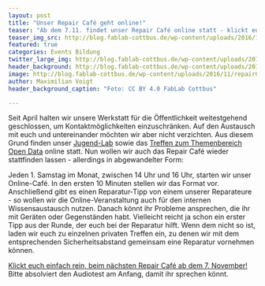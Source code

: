 ```yaml
---
layout: post
title: "Unser Repair Café geht online!"
teaser: "Ab dem 7.11. findet unser Repair Café online statt - klickt euch rein, lernt etwas über das Reparieren oder holt euch Hilfe bei euren Reparatur-Problemen!"
teaser_img_src: http://blog.fablab-cottbus.de/wp-content/uploads/2016/11/repairCafe_1.jpg
featured: true
categories: Events Bildung
twitter_large_img: http://blog.fablab-cottbus.de/wp-content/uploads/2016/11/repairCafe_1.jpg
header_background: http://blog.fablab-cottbus.de/wp-content/uploads/2016/11/repairCafe_1.jpg
image: http://blog.fablab-cottbus.de/wp-content/uploads/2016/11/repairCafe_1.jpg
author: Maximilian Voigt
header_background_caption: "Foto: CC BY 4.0 FabLab Cottbus"

---
```


Seit April halten wir unsere Werkstatt für die Öffentlichkeit weitestgehend geschlossen, um Kontaktmöglichkeiten einzuschränken. Auf den Austausch mit euch und untereinander möchten wir aber nicht verzichten. Aus diesem Grund finden unser [Jugend-Lab](/projects/jugend-lab-cottbus/) sowie das [Treffen zum Themenbereich Open Data](/projects/open-data-lab-cottbus) online statt. Nun wollen wir auch das Repair Café wieder stattfinden lassen - allerdings in abgewandelter Form:

Jeden 1. Samstag im Monat, zwischen 14 Uhr und 16 Uhr, starten wir unser Online-Café. In den ersten 10 Minuten stellen wir das Format vor. Anschließend gibt es einen Reparatur-Tipp von einem unserer Reparateure - so wollen wir die Online-Veranstaltung auch für den internen Wissensaustausch nutzen. Danach könnt ihr Probleme ansprechen, die ihr mit Geräten oder Gegenständen habt. Vielleicht reicht ja schon ein erster Tipp aus der Runde, der euch bei der Reparatur hilft. Wenn dem nicht so ist, laden wir euch zu einzelnen privaten Treffen ein, zu denen wir mit dem entsprechenden Sicherheitsabstand gemeinsam eine Reparatur vornehmen können.

[Klickt euch einfach rein, beim nächsten Repair Café ab dem 7. November!](https://meet.brandenburg.net/b/max-ej6-oke-ftd) Bitte absolviert den Audiotest am Anfang, damit ihr sprechen könnt.  